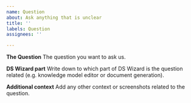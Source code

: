 ```yaml
---
name: Question
about: Ask anything that is unclear
title: ''
labels: Question
assignees: ''

---
```


**The Question**
The question you want to ask us.

**DS Wizard part**
Write down to which part of DS Wizard is the question related (e.g. knowledge model editor or document generation).

**Additional context**
Add any other context or screenshots related to the question.
